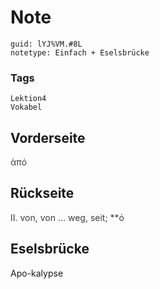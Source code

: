 # Note
```
guid: lYJ%VM.#8L
notetype: Einfach + Eselsbrücke
```

### Tags
```
Lektion4
Vokabel
```

## Vorderseite
<span style="color: rgb(62, 62, 62);">ἀπό</span>

## Rückseite
<span style="color: rgb(62, 62, 62);">II. von, von ... weg, seit; **ό</span>

## Eselsbrücke
Apo-kalypse
